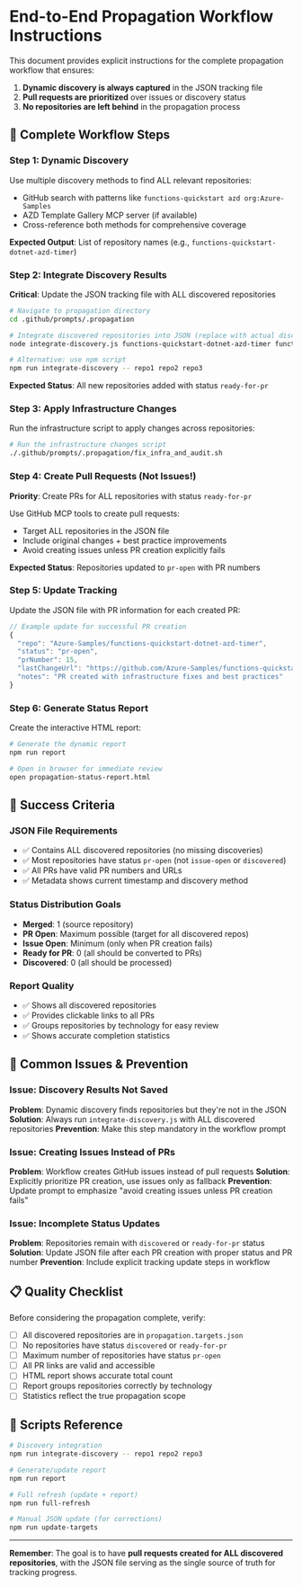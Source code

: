 # End-to-End Propagation Workflow Instructions

This document provides explicit instructions for the complete propagation workflow that ensures:
1. **Dynamic discovery is always captured** in the JSON tracking file
2. **Pull requests are prioritized** over issues or discovery status
3. **No repositories are left behind** in the propagation process

## 🔄 Complete Workflow Steps

### Step 1: Dynamic Discovery
Use multiple discovery methods to find ALL relevant repositories:
- GitHub search with patterns like `functions-quickstart azd org:Azure-Samples`
- AZD Template Gallery MCP server (if available)
- Cross-reference both methods for comprehensive coverage

**Expected Output**: List of repository names (e.g., `functions-quickstart-dotnet-azd-timer`)

### Step 2: Integrate Discovery Results
**Critical**: Update the JSON tracking file with ALL discovered repositories

```bash
# Navigate to propagation directory
cd .github/prompts/.propagation

# Integrate discovered repositories into JSON (replace with actual discoveries)
node integrate-discovery.js functions-quickstart-dotnet-azd-timer functions-quickstart-python-azd-eventgrid-blob [... all discovered repos]

# Alternative: use npm script
npm run integrate-discovery -- repo1 repo2 repo3
```

**Expected Status**: All new repositories added with status `ready-for-pr`

### Step 3: Apply Infrastructure Changes
Run the infrastructure script to apply changes across repositories:

```bash
# Run the infrastructure changes script
./.github/prompts/.propagation/fix_infra_and_audit.sh
```

### Step 4: Create Pull Requests (Not Issues!)
**Priority**: Create PRs for ALL repositories with status `ready-for-pr`

Use GitHub MCP tools to create pull requests:
- Target ALL repositories in the JSON file
- Include original changes + best practice improvements
- Avoid creating issues unless PR creation explicitly fails

**Expected Status**: Repositories updated to `pr-open` with PR numbers

### Step 5: Update Tracking
Update the JSON file with PR information for each created PR:

```javascript
// Example update for successful PR creation
{
  "repo": "Azure-Samples/functions-quickstart-dotnet-azd-timer",
  "status": "pr-open",
  "prNumber": 15,
  "lastChangeUrl": "https://github.com/Azure-Samples/functions-quickstart-dotnet-azd-timer/pull/15",
  "notes": "PR created with infrastructure fixes and best practices"
}
```

### Step 6: Generate Status Report
Create the interactive HTML report:

```bash
# Generate the dynamic report
npm run report

# Open in browser for immediate review
open propagation-status-report.html
```

## 🎯 Success Criteria

### JSON File Requirements
- ✅ Contains ALL discovered repositories (no missing discoveries)
- ✅ Most repositories have status `pr-open` (not `issue-open` or `discovered`)
- ✅ All PRs have valid PR numbers and URLs
- ✅ Metadata shows current timestamp and discovery method

### Status Distribution Goals
- **Merged**: 1 (source repository)
- **PR Open**: Maximum possible (target for all discovered repos)
- **Issue Open**: Minimum (only when PR creation fails)
- **Ready for PR**: 0 (all should be converted to PRs)
- **Discovered**: 0 (all should be processed)

### Report Quality
- ✅ Shows all discovered repositories
- ✅ Provides clickable links to all PRs
- ✅ Groups repositories by technology for easy review
- ✅ Shows accurate completion statistics

## 🚨 Common Issues & Prevention

### Issue: Discovery Results Not Saved
**Problem**: Dynamic discovery finds repositories but they're not in the JSON
**Solution**: Always run `integrate-discovery.js` with ALL discovered repositories
**Prevention**: Make this step mandatory in the workflow prompt

### Issue: Creating Issues Instead of PRs
**Problem**: Workflow creates GitHub issues instead of pull requests
**Solution**: Explicitly prioritize PR creation, use issues only as fallback
**Prevention**: Update prompt to emphasize "avoid creating issues unless PR creation fails"

### Issue: Incomplete Status Updates
**Problem**: Repositories remain with `discovered` or `ready-for-pr` status
**Solution**: Update JSON file after each PR creation with proper status and PR number
**Prevention**: Include explicit tracking update steps in workflow

## 📋 Quality Checklist

Before considering the propagation complete, verify:

- [ ] All discovered repositories are in `propagation.targets.json`
- [ ] No repositories have status `discovered` or `ready-for-pr`
- [ ] Maximum number of repositories have status `pr-open`
- [ ] All PR links are valid and accessible
- [ ] HTML report shows accurate total count
- [ ] Report groups repositories correctly by technology
- [ ] Statistics reflect the true propagation scope

## 🔧 Scripts Reference

```bash
# Discovery integration
npm run integrate-discovery -- repo1 repo2 repo3

# Generate/update report
npm run report

# Full refresh (update + report)
npm run full-refresh

# Manual JSON update (for corrections)
npm run update-targets
```

---

**Remember**: The goal is to have **pull requests created for ALL discovered repositories**, with the JSON file serving as the single source of truth for tracking progress.
